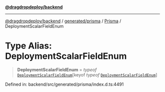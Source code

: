 [**@dragdropdeploy/backend**](../../../../../README.md)

***

[@dragdropdeploy/backend](../../../../../README.md) / [generated/prisma](../../../README.md) / [Prisma](../README.md) / DeploymentScalarFieldEnum

# Type Alias: DeploymentScalarFieldEnum

> **DeploymentScalarFieldEnum** = *typeof* [`DeploymentScalarFieldEnum`](../variables/DeploymentScalarFieldEnum.md)\[keyof *typeof* [`DeploymentScalarFieldEnum`](../variables/DeploymentScalarFieldEnum.md)\]

Defined in: backend/src/generated/prisma/index.d.ts:4491
